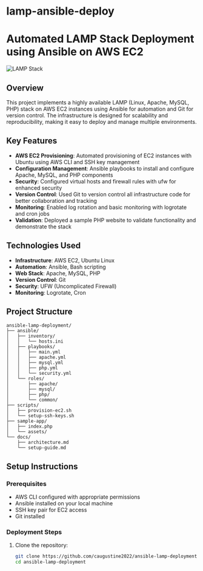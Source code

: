 # lamp-ansible-deploy

# Automated LAMP Stack Deployment using Ansible on AWS EC2

![LAMP Stack](https://via.placeholder.com/800x400?text=LAMP+Stack+Deployment)

## Overview

This project implements a highly available LAMP (Linux, Apache, MySQL, PHP) stack on AWS EC2 instances using Ansible for automation and Git for version control. The infrastructure is designed for scalability and reproducibility, making it easy to deploy and manage multiple environments.

## Key Features

- **AWS EC2 Provisioning**: Automated provisioning of EC2 instances with Ubuntu using AWS CLI and SSH key management
- **Configuration Management**: Ansible playbooks to install and configure Apache, MySQL, and PHP components
- **Security**: Configured virtual hosts and firewall rules with ufw for enhanced security
- **Version Control**: Used Git to version control all infrastructure code for better collaboration and tracking
- **Monitoring**: Enabled log rotation and basic monitoring with logrotate and cron jobs
- **Validation**: Deployed a sample PHP website to validate functionality and demonstrate the stack

## Technologies Used

- **Infrastructure**: AWS EC2, Ubuntu Linux
- **Automation**: Ansible, Bash scripting
- **Web Stack**: Apache, MySQL, PHP
- **Version Control**: Git
- **Security**: UFW (Uncomplicated Firewall)
- **Monitoring**: Logrotate, Cron

## Project Structure

```
ansible-lamp-deployment/
├── ansible/
│   ├── inventory/
│   │   └── hosts.ini
│   ├── playbooks/
│   │   ├── main.yml
│   │   ├── apache.yml
│   │   ├── mysql.yml
│   │   ├── php.yml
│   │   └── security.yml
│   └── roles/
│       ├── apache/
│       ├── mysql/
│       ├── php/
│       └── common/
├── scripts/
│   ├── provision-ec2.sh
│   └── setup-ssh-keys.sh
├── sample-app/
│   ├── index.php
│   └── assets/
└── docs/
    ├── architecture.md
    └── setup-guide.md
```

## Setup Instructions

### Prerequisites

- AWS CLI configured with appropriate permissions
- Ansible installed on your local machine
- SSH key pair for EC2 access
- Git installed

### Deployment Steps

1. Clone the repository:
   ```bash
   git clone https://github.com/caugustine2022/ansible-lamp-deployment.git
   cd ansible-lamp-deployment
